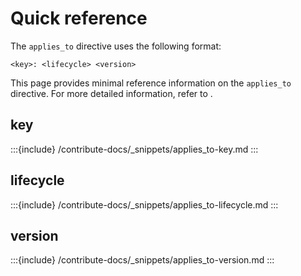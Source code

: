# Quick reference

The `applies_to` directive uses the following format:

```
<key>: <lifecycle> <version>
```

This page provides minimal reference information on the `applies_to` directive. For more detailed information, refer to [](/contribute-docs/syntax/applies.md).

## key

:::{include} /contribute-docs/_snippets/applies_to-key.md
:::

## lifecycle

:::{include} /contribute-docs/_snippets/applies_to-lifecycle.md
:::

## version

:::{include} /contribute-docs/_snippets/applies_to-version.md
:::
